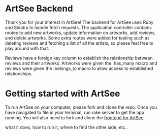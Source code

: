# ArtSee Backend
Thank you for your interest in ArtSee! The backend for ArtSee uses Ruby and Sinatra to handle fetch requests. The application controller contains routes to add new artworks, update information on artworks, add reviews, and delete artworks. Some extra routes were added for testing such as deleting reviews and fetching a list of all the artists, so please feel free to play around with that.

Reviews have a foreign key column to establish the relationship between reviews and their artworks. Artworks were given the :has_many macro and reviews were given the :belongs_to macro to allow access to established relationships.

# Getting started with ArtSee
To run ArtSee on your computer, please fork and clone the repo. Once you have navigated to file in your terminal, run rake server to get the app running. You will also need to fork and clone the [frontend for ArtSee](https://github.com/pjparham/art-see-frontend).


 what it does, how to run it, where to find the other side, etc..